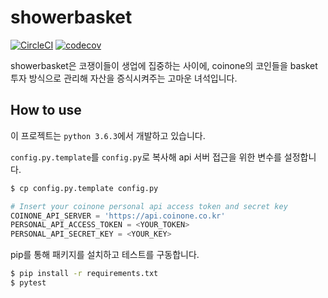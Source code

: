 # showerbasket

[![CircleCI](https://circleci.com/gh/showerbugs/showerbasket.svg?style=svg)](https://circleci.com/gh/showerbugs/showerbasket) [![codecov](https://codecov.io/gh/showerbugs/showerbasket/branch/master/graph/badge.svg)](https://codecov.io/gh/showerbugs/showerbasket)

showerbasket은 코쟁이들이 생업에 집중하는 사이에, coinone의 코인들을 basket 투자 방식으로 관리해 자산을 증식시켜주는 고마운 녀석입니다.

## How to use

이 프로젝트는 `python 3.6.3`에서 개발하고 있습니다.

`config.py.template`를 `config.py`로 복사해 api 서버 접근을 위한 변수를 설정합니다.

```sh
$ cp config.py.template config.py
```

```py
# Insert your coinone personal api access token and secret key
COINONE_API_SERVER = 'https://api.coinone.co.kr'
PERSONAL_API_ACCESS_TOKEN = <YOUR_TOKEN>
PERSONAL_API_SECRET_KEY = <YOUR_KEY>
```

pip를 통해 패키지를 설치하고 테스트를 구동합니다.

```sh
$ pip install -r requirements.txt
$ pytest
```
